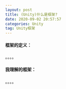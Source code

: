 ```yaml
---
layout: post
title: (Unity)什么是框架?
date: 2020-09-02 20:57:57
categories: Unity
tag: Unity框架
---
```


#### 框架的定义：

。。。。



#### 我理解的框架：

。。。。